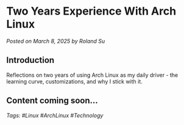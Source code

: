 # Two Years Experience With Arch Linux

*Posted on March 8, 2025 by Roland Su*

## Introduction

Reflections on two years of using Arch Linux as my daily driver - the learning curve, customizations, and why I stick with it.

## Content coming soon...

*Tags: #Linux #ArchLinux #Technology* 